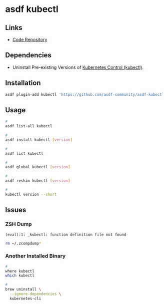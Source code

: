 # asdf kubectl

## Links

- [Code Repository](https://github.com/asdf-community/asdf-kubectl)

## Dependencies

- Uninstall Pre-existing Versions of [Kubernetes Control (kubectl)](/kubectl/README.md).

## Installation

```sh
asdf plugin-add kubectl 'https://github.com/asdf-community/asdf-kubectl.git'
```

## Usage

```sh
#
asdf list-all kubectl

#
asdf install kubectl [version]

#
asdf list kubectl

#
asdf global kubectl [version]

#
asdf reshim kubectl [version]

#
kubectl version --short
```

## Issues

### ZSH Dump

```log
(eval):1: _kubectl: function definition file not found
```

```sh
rm ~/.zcompdump*
```

### Another Installed Binary

```sh
#
where kubectl
which kubectl

#
brew uninstall \
  --ignore-dependencies \
  kubernetes-cli
```
